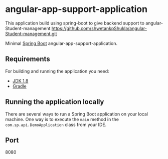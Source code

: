 # angular-app-support-application
This application build using spring-boot to give backend support to angular-Student-management 
https://github.com/shwetankpShukla/angular-Student-management.git

Minimal [Spring Boot](http://projects.spring.io/spring-boot/) angular-app-support-application.

## Requirements

For building and running the application you need:

- [JDK 1.8](http://www.oracle.com/technetwork/java/javase/downloads/jdk8-downloads-2133151.html)
- [Gradle ](https://gradle.org/releases/)

## Running the application locally

There are several ways to run a Spring Boot application on your local machine. One way is to execute the `main` method in the `com.sp.api.DemoApplication` class from your IDE.

## Port
8080


